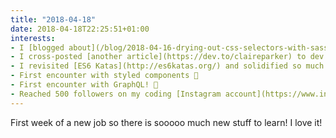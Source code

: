```yaml
---
title: "2018-04-18"
date: 2018-04-18T22:25:51+01:00
interests:
- I [blogged about](/blog/2018-04-16-drying-out-css-selectors-with-sass-maps/) using Sass maps to reduce repetitive code
- I cross-posted [another article](https://dev.to/claireparker) to dev.to and received more positive feedback - such a cool community!
- I revisited [ES6 Katas](http://es6katas.org/) and solidified so much ES6 I'd been using for the past year
- First encounter with styled components 💅
- First encounter with GraphQL! 🚀
- Reached 500 followers on my coding [Instagram account](https://www.instagram.com/claire_codes/)
---
```


First week of a new job so there is sooooo much new stuff to learn! I love it!
